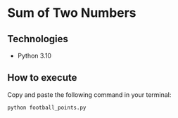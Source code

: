 # Sum of Two Numbers

## Technologies
 - Python 3.10

## How to execute
Copy and paste the following command in your terminal:
```
python football_points.py
```
